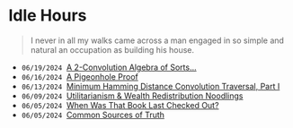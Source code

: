 # Idle Hours

>I never in all my walks came across a man engaged in so simple and natural an occupation as building his house.

- <code>06/19/2024</code>&nbsp;&nbsp;[A 2-Convolution Algebra of Sorts...](./entries/conv_algebra.html)
- <code>06/16/2024</code>&nbsp;&nbsp;[A Pigeonhole Proof](./entries/pigeonhole.html)
- <code>06/13/2024</code>&nbsp;&nbsp;[Minimum Hamming Distance Convolution Traversal, Part I](./entries/regex_gen.html)
- <code>06/09/2024</code>&nbsp;&nbsp;[Utilitarianism & Wealth Redistribution Noodlings](./entries/redistribution.html)
- <code>06/05/2024</code>&nbsp;&nbsp;[When Was That Book Last Checked Out?](./entries/random_book.html)
- <code>06/05/2024</code>&nbsp;&nbsp;[Common Sources of Truth](./entries/common_truths.html)